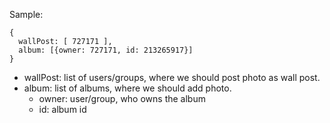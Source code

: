 Sample:

```
{
  wallPost: [ 727171 ],
  album: [{owner: 727171, id: 213265917}]
}
```

- wallPost: list of users/groups, where we should post photo as wall post.
- album: list of albums, where we should add photo.
  - owner: user/group, who owns the album
  - id: album id
